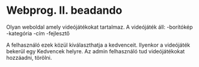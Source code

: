 # Webprog. II. beadando

Olyan weboldal amely videójátékokat tartalmaz.
A videójáték áll:
    -borítókép
    -kategória
    -cím 
    -fejlesztő

A felhasználó ezek közül kiválaszthatja a kedvenceit. Ilyenkor a videójáték bekerül egy Kedvencek helyre.
Az admin felhasználó tud videójátékokat hozzáadni, törölni.
